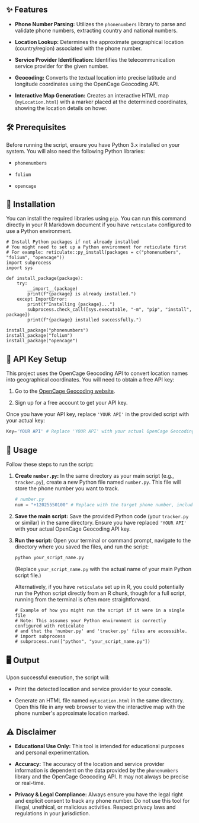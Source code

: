 ## ✨ Features

* **Phone Number Parsing:** Utilizes the `phonenumbers` library to parse and validate phone numbers, extracting country and national numbers.

* **Location Lookup:** Determines the approximate geographical location (country/region) associated with the phone number.

* **Service Provider Identification:** Identifies the telecommunication service provider for the given number.

* **Geocoding:** Converts the textual location into precise latitude and longitude coordinates using the OpenCage Geocoding API.

* **Interactive Map Generation:** Creates an interactive HTML map (`myLocation.html`) with a marker placed at the determined coordinates, showing the location details on hover.

## 🛠️ Prerequisites

Before running the script, ensure you have Python 3.x installed on your system. You will also need the following Python libraries:

* `phonenumbers`

* `folium`

* `opencage`

## 🚀 Installation

You can install the required libraries using `pip`. You can run this command directly in your R Markdown document if you have `reticulate` configured to use a Python environment.

```{python, eval=FALSE}
# Install Python packages if not already installed
# You might need to set up a Python environment for reticulate first
# For example: reticulate::py_install(packages = c("phonenumbers", "folium", "opencage"))
import subprocess
import sys

def install_package(package):
    try:
        __import__(package)
        print(f"{package} is already installed.")
    except ImportError:
        print(f"Installing {package}...")
        subprocess.check_call([sys.executable, "-m", "pip", "install", package])
        print(f"{package} installed successfully.")

install_package("phonenumbers")
install_package("folium")
install_package("opencage")
```

## 🔑 API Key Setup

This project uses the OpenCage Geocoding API to convert location names into geographical coordinates. You will need to obtain a free API key:

1.  Go to the [OpenCage Geocoding website](https://opencagedata.com/).

2.  Sign up for a free account to get your API key.

Once you have your API key, replace `'YOUR API'` in the provided script with your actual key:

```python
Key='YOUR API' # Replace 'YOUR API' with your actual OpenCage Geocoding API Key
```

## 📝 Usage

Follow these steps to run the script:

1.  **Create `number.py`:**
    In the same directory as your main script (e.g., `tracker.py`), create a new Python file named `number.py`. This file will store the phone number you want to track.

    ```python
    # number.py
    num = "+12025550100" # Replace with the target phone number, including the country code (e.g., +1 for USA, +44 for UK).
    ```

2.  **Save the main script:**
    Save the provided Python code (your `tracker.py` or similar) in the same directory. Ensure you have replaced `'YOUR API'` with your actual OpenCage Geocoding API key.

3.  **Run the script:**
    Open your terminal or command prompt, navigate to the directory where you saved the files, and run the script:

    ```bash
    python your_script_name.py
    ```

    (Replace `your_script_name.py` with the actual name of your main Python script file.)

    Alternatively, if you have `reticulate` set up in R, you could potentially run the Python script directly from an R chunk, though for a full script, running from the terminal is often more straightforward.

    ```{python, eval=FALSE}
    # Example of how you might run the script if it were in a single file
    # Note: This assumes your Python environment is correctly configured with reticulate
    # and that the 'number.py' and 'tracker.py' files are accessible.
    # import subprocess
    # subprocess.run(["python", "your_script_name.py"])
    ```

## 🖥️ Output

Upon successful execution, the script will:

* Print the detected location and service provider to your console.

* Generate an HTML file named `myLocation.html` in the same directory. Open this file in any web browser to view the interactive map with the phone number's approximate location marked.

## ⚠️ Disclaimer

* **Educational Use Only:** This tool is intended for educational purposes and personal experimentation.

* **Accuracy:** The accuracy of the location and service provider information is dependent on the data provided by the `phonenumbers` library and the OpenCage Geocoding API. It may not always be precise or real-time.

* **Privacy & Legal Compliance:** Always ensure you have the legal right and explicit consent to track any phone number. Do not use this tool for illegal, unethical, or malicious activities. Respect privacy laws and regulations in your jurisdiction.
